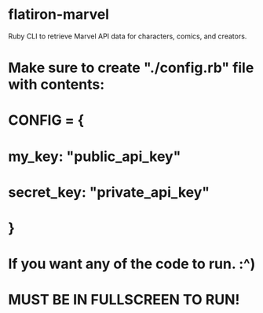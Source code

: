 # flatiron-marvel
Ruby CLI to retrieve Marvel API data for characters, comics, and creators.



# Make sure to create "./config.rb" file with contents:
#   CONFIG = {
#    my_key: "public_api_key"
#    secret_key: "private_api_key"
# }
# If you want any of the code to run. :^)

# MUST BE IN FULLSCREEN TO RUN!